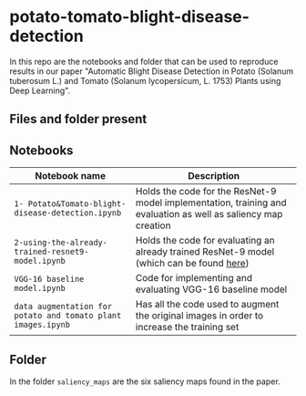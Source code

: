 # potato-tomato-blight-disease-detection
In this repo are the notebooks and folder that can be used to reproduce results in our paper "Automatic Blight Disease Detection in Potato (Solanum tuberosum L.) and Tomato (Solanum lycopersicum, L. 1753) Plants using Deep Learning". 

## Files and folder present
## Notebooks
|Notebook name                    |Description |
|---------------------------------|------------|
|`1- Potato&Tomato-blight-disease-detection.ipynb`|Holds the code for the ResNet-9 model implementation, training and evaluation as well as saliency map creation|
|`2-using-the-already-trained-resnet9-model.ipynb`|Holds the code for evaluating an already trained ResNet-9 model (which can be found [here](https://www.kaggle.com/datasets/alyeko/pt-models))|
|`VGG-16 baseline model.ipynb`|Code for implementing and evaluating VGG-16 baseline model|
|`data augmentation for potato and tomato plant images.ipynb`|Has all the code used to augment the original images in order to increase the training set|

## Folder
In the folder `saliency_maps` are the six saliency maps found in the paper.
